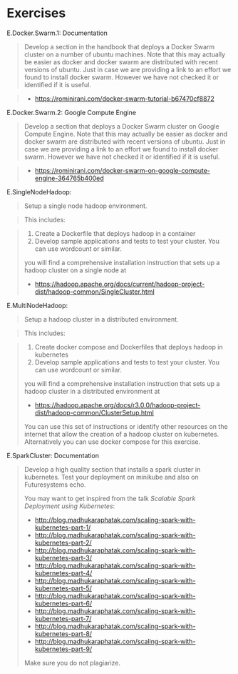# Exercises


E.Docker.Swarm.1: Documentation

> Develop a section in the handbook that deploys a Docker Swarm cluster 
> on a number of
> ubuntu machines. Note that this may actually be easier as docker and
> docker swarm are distributed with recent versions of ubuntu. Just in
> case we are providing a link to an effort we found to install docker
> swarm. However we have not checked it or identified if it is useful.

> * <https://rominirani.com/docker-swarm-tutorial-b67470cf8872>

E.Docker.Swarm.2: Google Compute Engine

> Develop a section that deploys a Docker Swarm cluster on Google Compute
> Engine. Note that this may actually be easier as docker and docker swarm
> are distributed with recent versions of ubuntu. Just in case we are
> providing a link to an effort we found to install docker swarm. However
> we have not checked it or identified if it is useful.

> * <https://rominirani.com/docker-swarm-on-google-compute-engine-364765b400ed>

E.SingleNodeHadoop:

> Setup a single node hadoop environment.

> This includes:

> 1. Create a Dockerfile that deploys hadoop in a container
> 2. Develop sample applications and tests to test your cluster. You can
>      use wordcount or similar.
> 
> you will find a comprehensive installation instruction that sets up a
> hadoop cluster on a single node at
> 
> * <https://hadoop.apache.org/docs/current/hadoop-project-dist/hadoop-common/SingleCluster.html>

E.MultiNodeHadoop:

> Setup a hadoop cluster in a distributed environment.

> This includes:

> 1. Create docker compose and Dockerfiles that deploys hadoop in kubernetes
> 2. Develop sample applications and tests to test your cluster. You can
>    use wordcount or similar.
> 
> you will find a comprehensive installation instruction that sets up a
> hadoop cluster in a distributed environment at
> 
> * <https://hadoop.apache.org/docs/r3.0.0/hadoop-project-dist/hadoop-common/ClusterSetup.html>
> 
> You can use this set of
> instructions or identify other resources on the internet that allow the
> creation of a hadoop cluster on kubernetes. Alternatively you can use docker compose
> for this exercise.


E.SparkCluster: Documentation

> Develop a high quality section that installs a spark cluster in
> kubernetes. Test your deployment on minikube and also on Futuresystems
> echo.
>
> You may want to get inspired from the talk *Scalable Spark Deployment
> using Kubernetes*:
>
> * <http://blog.madhukaraphatak.com/scaling-spark-with-kubernetes-part-1/>
> * <http://blog.madhukaraphatak.com/scaling-spark-with-kubernetes-part-2/>
> * <http://blog.madhukaraphatak.com/scaling-spark-with-kubernetes-part-3/>
> * <http://blog.madhukaraphatak.com/scaling-spark-with-kubernetes-part-4/>
> * <http://blog.madhukaraphatak.com/scaling-spark-with-kubernetes-part-5/>
> * <http://blog.madhukaraphatak.com/scaling-spark-with-kubernetes-part-6/>
> * <http://blog.madhukaraphatak.com/scaling-spark-with-kubernetes-part-7/>
> * <http://blog.madhukaraphatak.com/scaling-spark-with-kubernetes-part-8/>
> * <http://blog.madhukaraphatak.com/scaling-spark-with-kubernetes-part-9/>
>
> Make sure you do not plagiarize.
